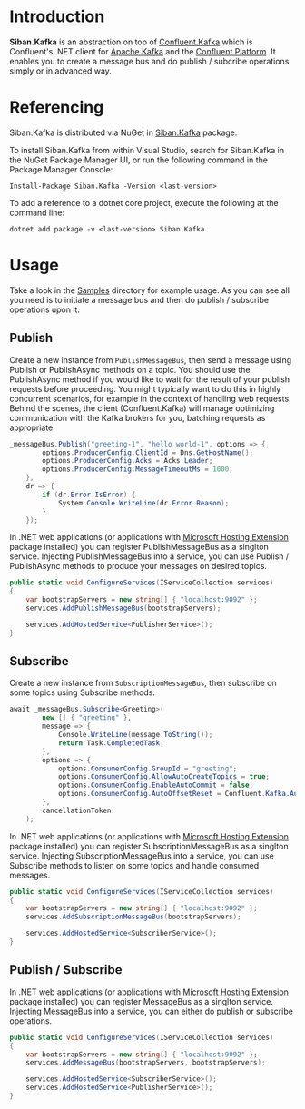 # Introduction 
**Siban.Kafka** is an abstraction on top of [Confluent.Kafka](https://github.com/confluentinc/confluent-kafka-dotnet/) which is Confluent's .NET client for [Apache Kafka](kafka.apache.org) and the [Confluent Platform](https://www.confluent.io/product/). It enables you to create a message bus and do publish / subcribe operations simply or in advanced way.

# Referencing
Siban.Kafka is distributed via NuGet in [Siban.Kafka](https://www.nuget.org/packages/Siban.Kafka/) package.

To install Siban.Kafka from within Visual Studio, search for Siban.Kafka in the NuGet Package Manager UI, or run the following command in the Package Manager Console:

`Install-Package Siban.Kafka -Version <last-version>`

To add a reference to a dotnet core project, execute the following at the command line:

`dotnet add package -v <last-version> Siban.Kafka`

# Usage
Take a look in the [Samples](https://github.com/meysamda/Siban.Kafka/tree/master/docs/Samples) directory for example usage. As you can see all you need is to initiate a message bus and then do publish / subscribe operations upon it.

## Publish

Create a new instance from `PublishMessageBus`, then send a message using Publish or PublishAsync methods on a topic. You should use the PublishAsync method if you would like to wait for the result of your publish requests before proceeding. You might typically want to do this in highly concurrent scenarios, for example in the context of handling web requests. Behind the scenes, the client (Confluent.Kafka) will manage optimizing communication with the Kafka brokers for you, batching requests as appropriate.

```c#
_messageBus.Publish("greeting-1", "hello world-1", options => {
        options.ProducerConfig.ClientId = Dns.GetHostName();
        options.ProducerConfig.Acks = Acks.Leader;
        options.ProducerConfig.MessageTimeoutMs = 1000;
    },
    dr => {
        if (dr.Error.IsError) {
            System.Console.WriteLine(dr.Error.Reason);
        }
    });
```

In .NET web applications (or applications with [Microsoft Hosting Extension](https://www.nuget.org/packages/Microsoft.Extensions.Hosting/6.0.0-rc.2.21480.5) package installed) you can register PublishMessageBus as a singlton service. Injecting PublishMessageBus into a service, you can use Publish / PublishAsync methods to produce your messages on desired topics.

```c#
public static void ConfigureServices(IServiceCollection services)
{            
    var bootstrapServers = new string[] { "localhost:9092" };
    services.AddPublishMessageBus(bootstrapServers);

    services.AddHostedService<PublisherService>();
}
```

## Subscribe

Create a new instance from `SubscriptionMessageBus`, then subscribe on some topics using Subscribe methods.

```c#
await _messageBus.Subscribe<Greeting>(
        new [] { "greeting" },
        message => { 
            Console.WriteLine(message.ToString());
            return Task.CompletedTask;
        },
        options => {
            options.ConsumerConfig.GroupId = "greeting";
            options.ConsumerConfig.AllowAutoCreateTopics = true;
            options.ConsumerConfig.EnableAutoCommit = false;
            options.ConsumerConfig.AutoOffsetReset = Confluent.Kafka.AutoOffsetReset.Earliest;
        },
        cancellationToken
    );
```

In .NET web applications (or applications with [Microsoft Hosting Extension](https://www.nuget.org/packages/Microsoft.Extensions.Hosting/6.0.0-rc.2.21480.5) package installed) you can register SubscriptionMessageBus as a singlton service. Injecting SubscriptionMessageBus into a service, you can use Subscribe methods to listen on some topics and handle consumed messages.

```c#
public static void ConfigureServices(IServiceCollection services)
{            
    var bootstrapServers = new string[] { "localhost:9092" };
    services.AddSubscriptionMessageBus(bootstrapServers);

    services.AddHostedService<SubscriberService>();
}
```

## Publish / Subscribe
In .NET web applications (or applications with [Microsoft Hosting Extension](https://www.nuget.org/packages/Microsoft.Extensions.Hosting/6.0.0-rc.2.21480.5) package installed) you can register MessageBus as a singlton service. Injecting MessageBus into a service, you can either do publish or subscribe operations.

```c#
public static void ConfigureServices(IServiceCollection services)
{            
    var bootstrapServers = new string[] { "localhost:9092" };
    services.AddMessageBus(bootstrapServers, bootstrapServers);

    services.AddHostedService<SubscriberService>();
    services.AddHostedService<PublisherService>();
}
```
